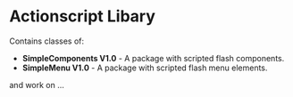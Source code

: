 # Actionscript Libary

Contains classes of:

 * **SimpleComponents V1.0** - A package with scripted flash components.
 * **SimpleMenu V1.0** 		 - A package with scripted flash menu elements.
 
 and work on ...